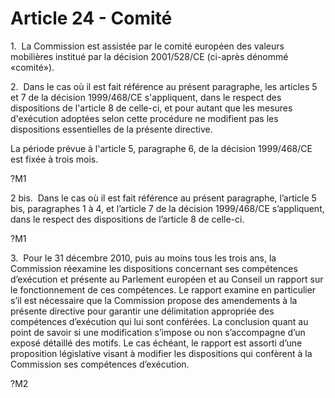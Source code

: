 # Article 24 - Comité


1.  La Commission est assistée par le comité européen des valeurs mobilières institué par la décision 2001/528/CE (ci-après dénommé «comité»).

2.  Dans le cas où il est fait référence au présent paragraphe, les articles 5 et 7 de la décision 1999/468/CE s'appliquent, dans le respect des dispositions de l'article 8 de celle-ci, et pour autant que les mesures d'exécution adoptées selon cette procédure ne modifient pas les dispositions essentielles de la présente directive.

La période prévue à l'article 5, paragraphe 6, de la décision 1999/468/CE est fixée à trois mois.

?M1

2 bis.  Dans le cas où il est fait référence au présent paragraphe, l’article 5 bis, paragraphes 1 à 4, et l’article 7 de la décision 1999/468/CE s’appliquent, dans le respect des dispositions de l’article 8 de celle-ci.

?M1

3.  Pour le 31 décembre 2010, puis au moins tous les trois ans, la Commission réexamine les dispositions concernant ses compétences d’exécution et présente au Parlement européen et au Conseil un rapport sur le fonctionnement de ces compétences. Le rapport examine en particulier s’il est nécessaire que la Commission propose des amendements à la présente directive pour garantir une délimitation appropriée des compétences d’exécution qui lui sont conférées. La conclusion quant au point de savoir si une modification s’impose ou non s’accompagne d’un exposé détaillé des motifs. Le cas échéant, le rapport est assorti d’une proposition législative visant à modifier les dispositions qui confèrent à la Commission ses compétences d’exécution.

?M2
